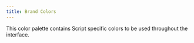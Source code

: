 ```yaml
---
title: Brand Colors
---
```


This color palette contains Script specific colors to be used throughout the interface.